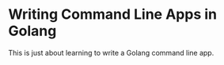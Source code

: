 
# Writing Command Line Apps in Golang

This is just about learning to write a Golang command line app.

